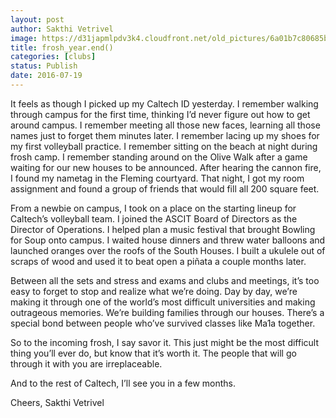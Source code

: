 ```yaml
---
layout: post
author: Sakthi Vetrivel
image: https://d31japmlpdv3k4.cloudfront.net/old_pictures/6a01b7c80685b6970b01b7c879a926970b-pi.jpg
title: frosh_year.end()
categories: [clubs]
status: Publish
date: 2016-07-19
---
```


It feels as though I picked up my Caltech ID yesterday. I remember walking through campus for the first time, thinking I’d never figure out how to get around campus. I remember meeting all those new faces, learning all those names just to forget them minutes later. I remember lacing up my shoes for my first volleyball practice. I remember sitting on the beach at night during frosh camp. I remember standing around on the Olive Walk after a game waiting for our new houses to be announced. After hearing the cannon fire, I found my nametag in the Fleming courtyard. That night, I got my room assignment and found a group of friends that would fill all 200 square feet.

From a newbie on campus, I took on a place on the starting lineup for Caltech’s volleyball team. I joined the ASCIT Board of Directors as the Director of Operations. I helped plan a music festival that brought Bowling for Soup onto campus. I waited house dinners and threw water balloons and launched oranges over the roofs of the South Houses. I built a ukulele out of scraps of wood and used it to beat open a piñata a couple months later.

Between all the sets and stress and exams and clubs and meetings, it’s too easy to forget to stop and realize what we’re doing. Day by day, we’re making it through one of the world’s most difficult universities and making outrageous memories. We’re building families through our houses. There’s a special bond between people who’ve survived classes like Ma1a together.

So to the incoming frosh, I say savor it. This just might be the most difficult thing you’ll ever do, but know that it’s worth it. The people that will go through it with you are irreplaceable.

And to the rest of Caltech, I’ll see you in a few months.

Cheers,
Sakthi Vetrivel


